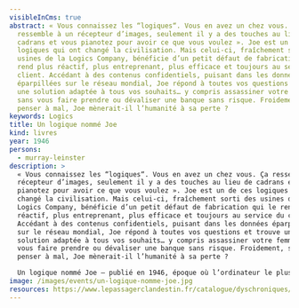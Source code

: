 ```yaml
---
visibleInCms: true
abstract: « Vous connaissez les “logiques“. Vous en avez un chez vous. Ça
  ressemble à un récepteur d’images, seulement il y a des touches au lieu de
  cadrans et vous pianotez pour avoir ce que vous voulez ». Joe est un de ces
  logiques qui ont changé la civilisation. Mais celui-ci, fraîchement sorti des
  usines de la Logics Company, bénéficie d’un petit défaut de fabrication qui le
  rend plus réactif, plus entreprenant, plus efficace et toujours au service du
  client. Accédant à des contenus confidentiels, puisant dans les données
  éparpillées sur le réseau mondial, Joe répond à toutes vos questions et trouve
  une solution adaptée à tous vos souhaits… y compris assassiner votre femme
  sans vous faire prendre ou dévaliser une banque sans risque. Froidement, sans
  penser à mal, Joe mènerait-il l’humanité à sa perte ?
keywords: Logics
title: Un logique nommé Joe
kind: livres
year: 1946
persons:
  - murray-leinster
description: >
  « Vous connaissez les “logiques“. Vous en avez un chez vous. Ça ressemble à un
  récepteur d’images, seulement il y a des touches au lieu de cadrans et vous
  pianotez pour avoir ce que vous voulez ». Joe est un de ces logiques qui ont
  changé la civilisation. Mais celui-ci, fraîchement sorti des usines de la
  Logics Company, bénéficie d’un petit défaut de fabrication qui le rend plus
  réactif, plus entreprenant, plus efficace et toujours au service du client.
  Accédant à des contenus confidentiels, puisant dans les données éparpillées
  sur le réseau mondial, Joe répond à toutes vos questions et trouve une
  solution adaptée à tous vos souhaits… y compris assassiner votre femme sans
  vous faire prendre ou dévaliser une banque sans risque. Froidement, sans
  penser à mal, Joe mènerait-il l’humanité à sa perte ?

  Un logique nommé Joe – publié en 1946, époque où l’ordinateur le plus perfectionné pesait trente tonnes et remplissait une salle de 150 m2 – est une nouvelle véritablement visionnaire. Non sans humour, Leinster décrit les ravages exponentiels découlant d’un accès illimité à la connaissance et de ses usages immodérés.
image: /images/events/un-logique-nomme-joe.jpg
resources: https://www.lepassagerclandestin.fr/catalogue/dyschroniques/un-logique-nomme-joe/
---
```

